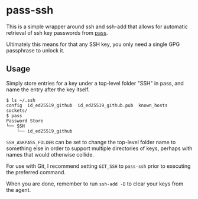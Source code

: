 # pass-ssh
This is a simple wrapper around ssh and ssh-add that allows for automatic retrieval of ssh key passwords from [pass](https://www.passwordstore.org/).

Ultimately this means for that any SSH key, you only need a single GPG passphrase to unlock it.

## Usage

Simply store entries for a key under a top-level folder "SSH" in pass, and name the entry after the key itself.

```
$ ls ~/.ssh
config  id_ed25519_github  id_ed25519_github.pub  known_hosts  sockets/
$ pass
Password Store
└── SSH
    └── id_ed25519_github
```

`SSH_ASKPASS_FOLDER` can be set to change the top-level folder name to something else in order to support multiple directories of keys, perhaps with names that would otherwise collide.

For use with Git, I recommend setting `GIT_SSH` to `pass-ssh` prior to executing the preferred command.

When you are done, remember to run `ssh-add -D` to clear your keys from the agent.
